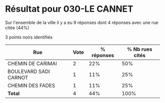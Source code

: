 # Résultat pour 030-LE CANNET

Sur l'ensemble de la ville il y a eu 9 réponses dont 4 réponses avec une rue citée (44%)

3 points noirs identifiés

| Rue | Vote | % réponses | % Nb rues cités|
|-----|------|------------|----------------|
| CHEMIN DE CARIMAI | 2 | 22% | 50%|
| BOULEVARD SADI CARNOT | 1 | 11% | 25%|
| CHEMIN DES FADES | 1 | 11% | 25%|
| **Total** | 4 | 44% | 100%|

